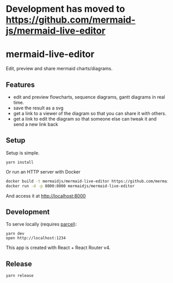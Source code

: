 
# Development has moved to https://github.com/mermaid-js/mermaid-live-editor

# mermaid-live-editor

Edit, preview and share mermaid charts/diagrams.


## Features

- edit and preview flowcharts, sequence diagrams, gantt diagrams in real time.
- save the result as a svg
- get a link to a viewer of the diagram so that you can share it with others.
- get a link to edit the diagram so that someone else can tweak it and send a new link back


## Setup

Setup is simple.

```
yarn install
```

Or run an HTTP server with Docker

```sh
docker build -t mermaidjs/mermaid-live-editor https://github.com/mermaidjs/mermaid-live-editor.git
docker run -d -p 8000:8000 mermaidjs/mermaid-live-editor
```

And access it at [http://localhost:8000](http://localhost:8000)


## Development

To serve locally (requires [parcel](https://parceljs.org/getting_started.html)):

```
yarn dev
open http://localhost:1234
```

This app is created with React + React Router v4.


## Release

```
yarn release
```
